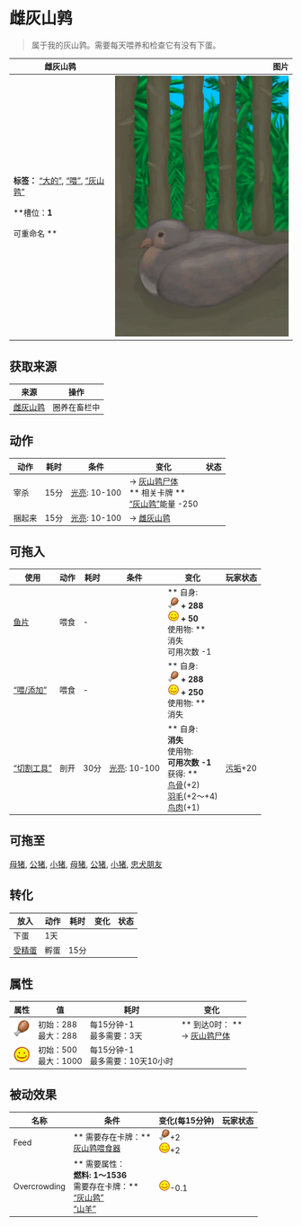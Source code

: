 # 雌灰山鹑  
> 属于我的灰山鹑。需要每天喂养和检查它有没有下蛋。  
  
  雌灰山鹑  |   图片   
 ----  |  ----:   
 **标签：**	[“大的”](tag_Large.md), [“喂”](tag_Meat.md), [“灰山鹑”](tag_Partridge.md)<br><br>**槽位：**1<br><br>** 可重命名 **  |  ![](Sprite/PartridgeNesting.png)   
  
## 获取来源  
来源  |  操作  
----  |  ----  
[雌灰山鹑](PartridgeFemaleLive.md)  |  圈养在畜栏中  
## 动作  
动作  |  耗时  |  条件  |  变化  |  状态  
----  |  ----  |  ----  |  ----  |  ----  
宰杀<br>  |  15分  |  [光亮](Light.md): 10-100  |  → [灰山鹑尸体](PartridgeDead.md)<br>** 相关卡牌 **<br>[“灰山鹑”](tag_Partridge.md)能量  -250  |    
捆起来<br>  |  15分  |  [光亮](Light.md): 10-100  |  → [雌灰山鹑](PartridgeFemaleLive.md)  |    
## 可拖入  
使用  |  动作  |  耗时  |  条件  |  变化  |  玩家状态  
----  |  ----  |  ----  |  ----  |  ----  |  ----  
[鱼片](FishSlices.md)  |  喂食  |  -  |    |  ** 自身: **<br><img decoding="async" src="Sprite/Hunger.png" style="width:20px;"> + 288<br><img decoding="async" src="Sprite/Content.png" style="width:20px;"> + 50<br>** 使用物: **<br>消失<br>可用次数  -1  |    
[“喂/添加”](tag_Feed.md)  |  喂食  |  -  |    |  ** 自身: **<br><img decoding="async" src="Sprite/Hunger.png" style="width:20px;"> + 288<br><img decoding="async" src="Sprite/Content.png" style="width:20px;"> + 250<br>** 使用物: **<br>消失  |    
[“切割工具”](tag_Cutter.md)  |  剖开  |  30分  |  [光亮](Light.md): 10-100  |  ** 自身: **<br>消失<br>** 使用物: **<br>可用次数  -1<br>** 获得: **<br>[鸟骨](BonesBird.md)(+2)<br>[羽毛](Feathers.md)(+2～+4)<br>[鸟肉](BirdMeat.md)(+1)<br>  |  [污垢](Filth.md)+20  
## 可拖至  
[母猪](BoarEnclosureFemale.md), [公猪](BoarEnclosureMale.md), [小猪](BoarEnclosurePiglet.md), [母猪](BoarTiedFemale.md), [公猪](BoarTiedMale.md), [小猪](BoarTiedPiglet.md), [忠犬朋友](DogFriend.md)  
## 转化  
放入  |  动作  |  耗时  |  变化  |  状态  
----  |  ----  |  ----  |  ----  |  ----  
  |  下蛋  |  1天  |    |    
[受精蛋](EggPartridgeFertilized.md)  |  孵蛋  |  15分  |    |    
## 属性   
属性  |  值  |  耗时  |  变化  
----  |  ----  |  ----  |  ----  
<img decoding="async" src="Sprite/Hunger.png" style="width:30px;">  |  初始：288<br>最大：288  |  每15分钟-1<br>最多需要：3天  |  ** 到达0时： **<br>→ [灰山鹑尸体](PartridgeDead.md)  
<img decoding="async" src="Sprite/Content.png" style="width:30px;">  |  初始：500<br>最大：1000  |  每15分钟-1<br>最多需要：10天10小时  |    
## 被动效果  
名称  |  条件  |  变化(每15分钟)  |  玩家状态  
----  |  ----  |  ----  |  ----  
Feed  |  ** 需要存在卡牌：**<br>[灰山鹑喂食器](PartridgeFeeder.md)  |  <img decoding="async" src="Sprite/Hunger.png" style="width:20px;">+2<br><img decoding="async" src="Sprite/Content.png" style="width:20px;">+2  |    
Overcrowding  |  ** 需要属性：**<br>燃料: 1～1536<br>** 需要存在卡牌：**<br>[“灰山鹑”](tag_Partridge.md)<br>[“山羊”](tag_Goat.md)  |  <img decoding="async" src="Sprite/Content.png" style="width:20px;">-0.1  |    
